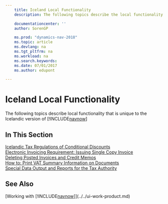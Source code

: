 ```yaml
---
    title: Iceland Local Functionality
    description: The following topics describe the local functionality in the Icelandic version of [!INCLUDE[navnow](../../includes/navnow_md.md)].

    documentationcenter: ''
    author: SorenGP

    ms.prod: "dynamics-nav-2018"
    ms.topic: article
    ms.devlang: na
    ms.tgt_pltfrm: na
    ms.workload: na
    ms.search.keywords:
    ms.date: 07/01/2017
    ms.author: edupont

---
```

# Iceland Local Functionality
The following topics describe local functionality that is unique to the Icelandic version of [!INCLUDE[navnow](../../includes/navnow_md.md)]

## In This Section  
  [Icelandic Tax Regulations of Conditional Discounts](icelandic-tax-regulations-of-conditional-discounts.md)  
  [Electronic Invoicing Requirement: Issuing Single Copy Invoice](electronic-invoicing-requirement-issuing-single-copy-invoice.md)  
  [Deleting Posted Invoices and Credit Memos](deleting-posted-invoices-and-credit-memos.md)  
  [How to: Print VAT Summary Information on Documents](how-to-print-vat-summary-information-on-documents.md)  
 [Special Data Output and Reports for the Tax Authority](special-data-output-and-reports-for-the-tax-authority.md)  

## See Also
[Working with [!INCLUDE[navnow](../../includes/navnow_md.md)]](../../ui-work-product.md)  
